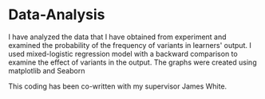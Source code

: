 # Data-Analysis

I have analyzed the data that I have obtained from experiment and examined the probability of the frequency of variants in learners' output.
I used mixed-logistic regression model with a backward comparison to examine the effect of variants in the output.
The graphs were created using matplotlib and Seaborn

This coding has been co-written with my supervisor James White.
